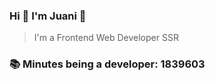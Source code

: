 ### Hi 👋 I&#39;m Juani 🦁

> I&#39;m a Frontend Web Developer SSR

### 📚 Minutes being a developer: 1839603
